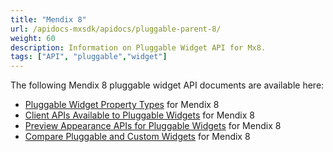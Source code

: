 ```yaml
---
title: "Mendix 8"
url: /apidocs-mxsdk/apidocs/pluggable-parent-8/
weight: 60
description: Information on Pluggable Widget API for Mx8.
tags: ["API", "pluggable","widget"]
---
```


The following Mendix 8 pluggable widget API documents are available here:

* [Pluggable Widget Property Types](/apidocs-mxsdk/apidocs/property-types-pluggable-widgets-8/) for Mendix 8
* [Client APIs Available to Pluggable Widgets](/apidocs-mxsdk/apidocs/client-apis-for-pluggable-widgets-8/) for Mendix 8
* [Preview Appearance APIs for Pluggable Widgets](/apidocs-mxsdk/apidocs/studio-apis-for-pluggable-widgets-8/) for Mendix 8
* [Compare Pluggable and Custom Widgets](/apidocs-mxsdk/apidocs/differences-between-pluggable-and-custom-widgets/) for Mendix 8
